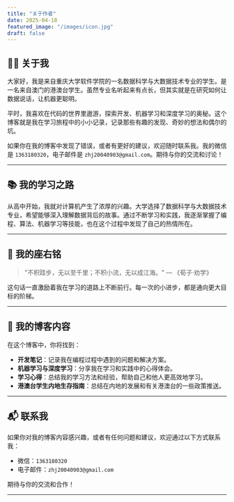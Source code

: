 ```yaml
---
title: "关于作者"
date: 2025-04-18
featured_image: "/images/icon.jpg"
draft: false
---
```


## 👨‍💻 关于我

大家好，我是来自重庆大学软件学院的一名数据科学与大数据技术专业的学生。是一名来自澳门的港澳台学生。虽然专业名听起来有点长，但其实就是在研究如何让数据说话，让机器更聪明。

平时，我喜欢在代码的世界里遨游，探索开发、机器学习和深度学习的奥秘。这个博客就是我在学习旅程中的小小记录，记录那些有趣的发现、奇妙的想法和偶尔的坑。

如果你在我的博客中发现了错误，或者有更好的建议，欢迎随时联系我。我的微信是 `1363180320`，电子邮件是 `zhj20040903@gmail.com`。期待与你的交流和讨论！

---

## 📚 我的学习之路

从高中开始，我就对计算机产生了浓厚的兴趣。大学选择了数据科学与大数据技术专业，希望能够深入理解数据背后的故事。通过不断学习和实践，我逐渐掌握了编程、算法、机器学习等技能，也在这个过程中发现了自己的热情所在。

---

## 💬 我的座右铭

> "不积跬步，无以至千里；不积小流，无以成江海。" — 《荀子·劝学》

这句话一直激励着我在学习的道路上不断前行。每一次的小进步，都是通向更大目标的阶梯。

---

## 📝 我的博客内容

在这个博客中，你将找到：

- **开发笔记**：记录我在编程过程中遇到的问题和解决方案。
- **机器学习与深度学习**：分享我在学习和实践中的心得体会。
- **学习心得**：总结我的学习方法和经验，帮助自己和他人更高效地学习。
- **港澳台学生内地生存指南**：总结在内地的发展和有关港澳台的一些政策推送。

---

## 📬 联系我

如果你对我的博客内容感兴趣，或者有任何问题和建议，欢迎通过以下方式联系我：

- 微信：`1363180320`
- 电子邮件：`zhj20040903@gmail.com`

期待与你的交流和合作！

---

